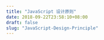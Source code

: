 ```yaml
---
title: "JavaScript 设计原则"
date: 2018-09-22T23:58:10+08:00
draft: false
slug: "JavaScript-Design-Principle"
---
```

